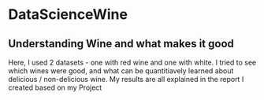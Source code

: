 # DataScienceWine

## Understanding Wine and what makes it good ##

Here, I used 2 datasets - one with red wine and one with white. 
I tried to see which wines were good, and what can be quantitiavely learned about delicious / non-delicious wine.
My results are all explained in the report I created based on my Project
